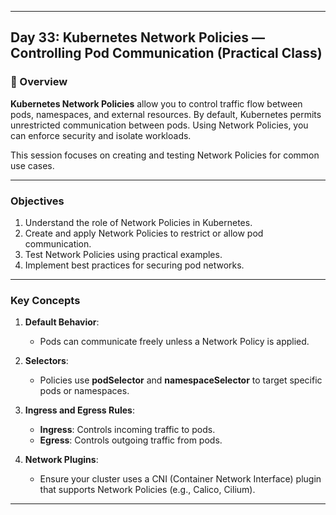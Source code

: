 ﻿---

## Day 33: Kubernetes Network Policies — Controlling Pod Communication (Practical Class)

### 📘 Overview

**Kubernetes Network Policies** allow you to control traffic flow between pods, namespaces, and external resources. By default, Kubernetes permits unrestricted communication between pods. Using Network Policies, you can enforce security and isolate workloads.

This session focuses on creating and testing Network Policies for common use cases.

---

### Objectives

1. Understand the role of Network Policies in Kubernetes.
2. Create and apply Network Policies to restrict or allow pod communication.
3. Test Network Policies using practical examples.
4. Implement best practices for securing pod networks.

---

### Key Concepts

1. **Default Behavior**:
   - Pods can communicate freely unless a Network Policy is applied.

2. **Selectors**:
   - Policies use **podSelector** and **namespaceSelector** to target specific pods or namespaces.

3. **Ingress and Egress Rules**:
   - **Ingress**: Controls incoming traffic to pods.
   - **Egress**: Controls outgoing traffic from pods.

4. **Network Plugins**:
   - Ensure your cluster uses a CNI (Container Network Interface) plugin that supports Network Policies (e.g., Calico, Cilium).

---


